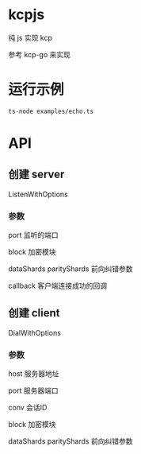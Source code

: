 # kcpjs

纯 js 实现 kcp

参考 kcp-go 来实现

# 运行示例
```sh
ts-node examples/echo.ts
```

# API

## 创建 server
ListenWithOptions

### 参数

port
监听的端口

block
加密模块

dataShards
parityShards
前向纠错参数

callback
客户端连接成功的回调

## 创建 client
DialWithOptions

### 参数

host
服务器地址

port
服务器端口

conv
会话ID

block
加密模块

dataShards
parityShards
前向纠错参数
